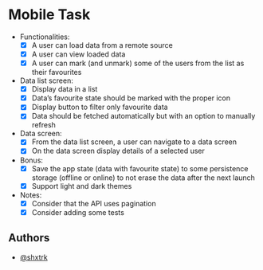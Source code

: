 # Mobile Task

- Functionalities:
  - [x] A user can load data from a remote source
  - [x] A user can view loaded data
  - [x] A user can mark (and unmark) some of the users from the list as their favourites
- Data list screen:
  - [x] Display data in a list
  - [x] Data’s favourite state should be marked with the proper icon
  - [x] Display button to filter only favourite data
  - [x] Data should be fetched automatically but with an option to manually refresh
- Data screen:
  - [x] From the data list screen, a user can navigate to a data screen
  - [x] On the data screen display details of a selected user
- Bonus:
  - [x] Save the app state (data with favourite state) to some persistence storage (offline or online) to not erase the data after the next launch
  - [x] Support light and dark themes
- Notes:
  - [x] Consider that the API uses pagination
  - [x] Consider adding some tests

## Authors

- [@shxtrk](https://github.com/shxtrk)
